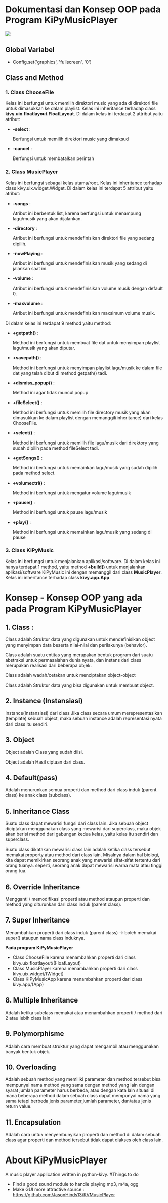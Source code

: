# Dokumentasi dan Konsep OOP pada Program KiPyMusicPlayer

<img src="../../img/doc-kivy1.png" align="center" />

## Global Variabel
+ Config.set('graphics', 'fullscreen', '0')

## Class and Method
### 1. Class ChooseFile
Kelas ini berfungsi untuk memilih direktori music yang ada di direktori file untuk dimasukkan ke dalam playlist. Kelas ini inheritance terhadap class **kivy.uix.floatlayout.FloatLayout**.
Di dalam kelas ini terdapat 2 attribut yaitu atribut:
+ **-select** :

  Berfungsi untuk memilih direktori music yang dimaksud

+ **-cancel** :

  Berfungsi untuk membatalkan perintah

### 2. Class MusicPlayer
Kelas ini berfungsi sebagai kelas utama/root. Kelas ini inheritance terhadap class kivy.uix.widget.Widget.
Di dalam kelas ini terdapat 5 attribut yaitu atribut:
+ **-songs** :

  Atribut ini berbentuk list, karena berfungsi untuk menampung lagu/musik yang akan dijalankan.

+ **-directory** :

  Atribut ini berfungsi untuk mendefinisikan direktori file yang sedang dipilih.

+ **-nowPlaying** :

  Atribut ini berfungsi untuk mendefinisikan musik yang sedang di jalankan saat ini.

+ **-volume** :

  Atribut ini berfungsi untuk mendefinisikan volume musik dengan default 0. 

+ **-maxvolume** :

  Atribut ini berfungsi untuk mendefinisikan maxsimum volume musik.

Di dalam kelas ini terdapat 9 method yaitu method:

+ **+getpath()**      :

  Method ini berfungsi untuk membuat file dat untuk menyimpan playlist lagu/musik yang akan diputar. 
  
+ **+savepath()**     :

  Method ini berfungsi untuk menyimpan playlist lagu/musik ke dalam file dat yang telah dibut di method getpath() tadi.
  
+ **+dismiss_popup()**  :

  Method ini agar tidak muncul popup
  
+ **+fileSelect()**     :

  Method ini berfungsi untuk memilih file directory musik yang akan dimasukkan ke dalam playlist dengan memanggil(inheritance) dari kelas ChooseFile.
  
+ **+select()**         :

  Method ini berfungsi untuk memilih file lagu/musik dari direktory yang sudah dipilih pada method fileSelect tadi.
  
+ **+getSongs()**       :

  Method ini berfungsi untuk memainkan lagu/musik yang sudah dipilih pada method select.
  
+ **+volumectrl()**     :

  Method ini berfungsi untuk mengatur volume lagu/musik
  
+ **+pause()**          :

  Method ini berfungsi untuk pause lagu/musik
  
+ **+play()**           :

  Method ini berfungsi untuk memainkan lagu/musik yang sedang di pause



### 3. Class KiPyMusic

Kelas ini berfungsi untuk menjalankan aplikasi/software. Di dalam kelas ini hanya terdapat 1 method, yaitu method **+build()** untuk menjalankan aplikasi/software KiPyMusic ini dengan memanggil dari class **MusicPlayer**. Kelas ini 
inheritance terhadap class **kivy.app.App**.

# Konsep - Konsep OOP yang ada pada Program KiPyMusicPlayer

## 1. Class :

Class adalah Struktur data yang digunakan untuk mendefinisikan object yang menyimpan data beserta nilai-nilai dan perilakunya (behavior).

Class adalah suatu entitas yang merupakan bentuk program dari suatu abstraksi untuk permasalahan dunia nyata, dan instans dari class merupakan realisasi dari beberapa objek.

Class adalah wadah/cetakan untuk menciptakan object-object

Class adalah Struktur data yang bisa digunakan untuk membuat object.

## 2. Instance (Instansiasi)

Instance(Instansiasi) dari class Jika class secara umum merepresentasikan (template) sebuah object, maka sebuah instance adalah representasi nyata dari class itu sendiri.

## 3. Object

Object adalah Class yang sudah diisi.

Object adalah Hasil ciptaan dari class.

## 4. Default(pass)

Adalah menurunkan semua properti dan method dari class induk (parent class) ke anak class (subclass).

## 5. Inheritance Class

Suatu class dapat mewarisi fungsi dari class lain. Jika sebuah object diciptakan menggunakan class yang mewarisi dari superclass, maka objek akan berisi method dari gabungan kedua kelas, yaitu kelas itu sendiri dan superclass.

Suatu class dikatakan mewarisi class lain adalah ketika class tersebut memakai property atau method dari class lain. Misalnya dalam hal biologi, kita dapat memikirkan seorang anak yang mewarisi sifat-sifat tertentu dari orang tuanya. seperti, seorang anak dapat mewarisi warna mata atau tinggi orang tua.

## 6. Override Inheritance

Mengganti / memodifikasi properti atau method ataupun properti dan method yang diturunkan dari class induk (parent class).


## 7. Super Inheritance

Menambahkan properti dari class induk (parent class) -> boleh memakai super() ataupun nama class induknya.

**Pada program KiPyMusicPlayer**
+ Class ChooseFile karena menambahkan properti dari class kivy.uix.floatlayout/(FloatLayout)
+ Class MusicPlayer karena menambahkan properti dari class kivy.uix.widget/(Widget)
+ Class KiPyMusicApp karena menambahkan properti dari class kivy.app/(App)

## 8. Multiple Inheritance

Adalah ketika subclass memakai atau menambahkan properti / method dari 2 atau lebih class lain

## 9. Polymorphisme

Adalah cara membuat struktur yang dapat mengambil atau menggunakan banyak bentuk objek.

## 10. Overloading

Adalah sebuah method yang memiliki parameter dan method tersebut bisa mempunyai nama method yang sama dengan method yang lain dengan syarat jumlah parameter harus berbeda, atau dengan kata lain situasi di mana beberapa method dalam sebuah class dapat mempunyai nama yang sama tetapi berbeda jenis parameter,jumlah parameter, dan/atau jenis return value.

## 11. Encapsulation

Adalah cara untuk menyembunyikan properti dan method di dalam sebuah class agar properti dan method tersebut tidak dapat diakses oleh class lain.




# About KiPyMusicPlayer
A music player application written in python-kivy.
#Things to do
* Find a good sound module to handle playing mp3, m4a, ogg
* Make GUI more attractive
source : https://github.com/JasonHinds13/KVMusicPlayer

